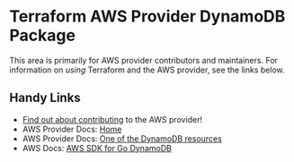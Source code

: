 # Terraform AWS Provider DynamoDB Package

This area is primarily for AWS provider contributors and maintainers. For information on _using_ Terraform and the AWS provider, see the links below.


## Handy Links

* [Find out about contributing](../../../docs/contributing) to the AWS provider!
* AWS Provider Docs: [Home](https://registry.terraform.io/providers/hashicorp/aws/latest/docs)
* AWS Provider Docs: [One of the DynamoDB resources](https://registry.terraform.io/providers/hashicorp/aws/latest/docs/resources/dynamodb_global_table)
* AWS Docs: [AWS SDK for Go DynamoDB](https://docs.aws.amazon.com/sdk-for-go/api/service/dynamodb/)
